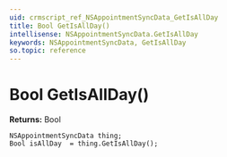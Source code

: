 ```yaml
---
uid: crmscript_ref_NSAppointmentSyncData_GetIsAllDay
title: Bool GetIsAllDay()
intellisense: NSAppointmentSyncData.GetIsAllDay
keywords: NSAppointmentSyncData, GetIsAllDay
so.topic: reference
---
```


# Bool GetIsAllDay()

**Returns:** Bool

```crmscript
NSAppointmentSyncData thing;
Bool isAllDay  = thing.GetIsAllDay();
```

